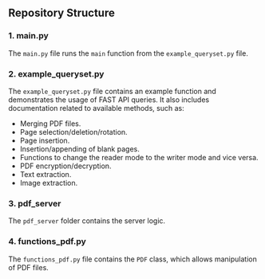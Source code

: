 Repository Structure
--------------------

### 1\. main.py

The `main.py` file runs the `main` function from the `example_queryset.py` file.

### 2\. example\_queryset.py

The `example_queryset.py` file contains an example function and demonstrates the usage of FAST API queries. It also includes documentation related to available methods, such as:

*   Merging PDF files.
*   Page selection/deletion/rotation.
*   Page insertion.
*   Insertion/appending of blank pages.
*   Functions to change the reader mode to the writer mode and vice versa.
*   PDF encryption/decryption.
*   Text extraction.
*   Image extraction.

### 3\. pdf\_server

The `pdf_server` folder contains the server logic.

### 4\. functions\_pdf.py

The `functions_pdf.py` file contains the `PDF` class, which allows manipulation of PDF files.
